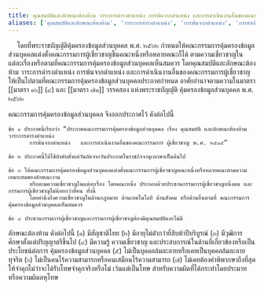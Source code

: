 ```yaml
---
title: คุณสมบัติและลักษณะต้องห้าม วาระการดํารงตําแหน่ง การพ้นจากตําแหน่ง และการดําเนินงานอื่นของคณะกรรมการผู้เชี่ยวชาญ พ.ศ. ๒๕๑๕
aliases: ['คุณสมบัติและลักษณะต้องห้าม', 'วาระการดํารงตําแหน่ง', 'การพ้นจากตําแหน่ง', 'การดําเนินงานอื่นของคณะกรรมการผู้เชี่ยวชาญ']
---
```



&emsp; โดยที่พระราชบัญญัติคุ้มครองข้อมูลส่วนบุคคล พ.ศ. ๒๕๖๒ กําหนดให้คณะกรรมการคุ้มครองข้อมูลส่วนบุคคลแต่งตั้งคณะกรรมการผู้เชี่ยวชาญขึ้นคณะหนึ่งหรือหลายคณะก็ได้ ตามความเชี่ยวชาญในแต่ละเรื่องหรือตามที่คณะกรรมการคุ้มครองข้อมูลส่วนบุคคลเห็นสมควร โดยคุณสมบัติและลักษณะต้องห้าม วาระการดํารงตําแหน่ง
การพ้นจากตําแหน่ง และการดําเนินงานอื่นของคณะกรรมการผู้เชี่ยวชาญให้เป็นไปตามที่คณะกรรมการคุ้มครองข้อมูลส่วนบุคคลประกาศกําหนด อาศัยอํานาจตามความในมาตรา [[มาตรา ๑๖]] (๔) และ [[มาตรา ๗๑]] วรรคสอง แห่งพระราชบัญญัติ คุ้มครองข้อมูลส่วนบุคคล พ.ศ. ๒๕๖๒  

คณะกรรมการคุ้มครองข้อมูลส่วนบุคคล จึงออกประกาศไว้ ดังต่อไปนี้

    ข้อ ๑ ประกาศนี้เรียกว่า “ประกาศคณะกรรมการคุ้มครองข้อมูลส่วนบุคคล เรื่อง คุณสมบัติ และลักษณะต้องห้าม วาระการดํารงตําแหน่ง 
          การพ้นจากตําแหน่ง   และการดําเนินงานอื่นของคณะกรรมการ ผู้เชี่ยวชาญ พ.ศ. ๒๕๑๕”

    ข้อ ๒ ประกาศนี้ให้ใช้บังคับตั้งแต่วันถัดจากวันประกาศในราชกิจจานุเบกษาเป็นต้นไป 

    ข้อ ๓ ให้คณะกรรมการคุ้มครองข้อมูลส่วนบุคคลแต่งตั้งคณะกรรมการผู้เชี่ยวชาญคณะหนึ่งหรือหลายคณะตามความเหมาะสมของลักษณะงาน
          หรือตามความเชี่ยวชาญในแต่ละเรื่อง โดยคณะหนึ่ง ประกอบด้วยประธานกรรมการผู้เชี่ยวชาญหนึ่งคน และกรรมการผู้เชียวชาญไม่น้อยกว่าสี่คน ทั้งนี้
          โดยคํานึงถึงความเชี่ยวชาญในด้านกฎหมาย ด้านเทคโนโลยี ด้านสังคม หรือด้านอื่นตามที่ คณะกรรมการคุ้มครองข้อมูลส่วนบุคคลเห็นสมควร   

    ข้อ ๔ ประธานกรรมการผู้เชี่ยวชาญและกรรมการผู้เชี่ยวชาญต้องมีคุณสมบัติและไม่มี
ลักษณะต้องห้าม ดังต่อไปนี้
(๑) มีสัญชาติไทย (๒) มีอายุไม่ต่ํากว่ายี่สิบห้าปีบริบูรณ์ (๓)
มีวุฒิการศึกษาตั้งแต่ปริญญาตรีขึ้นไป
(๔) มีความรู้ ความเชี่ยวชาญ
และประสบการณ์ในด้านที่เกี่ยวข้องหรือเป็นประโยชน์ต่อการ
คุ้มครองข้อมูลส่วนบุคคล
(๕) ไม่เป็นบุคคลล้มละลายหรือเคยเป็นบุคคลล้มละลายทุจริต (๖)
ไม่เป็นคนไร้ความสามารถหรือคนเสมือนไร้ความสามารถ
(๗) ไม่เคยต้องคําพิพากษาถึงที่สุดให้จําคุกไม่ว่าจะได้รับโทษจําคุกจริงหรือไม่
เว้นแต่เป็นโทษ สําหรับความผิดที่ได้กระทําโดยประมาทหรือความผิดลหุโทษ